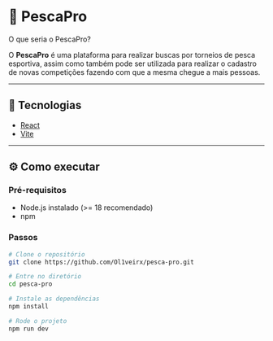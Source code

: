 # 🎣 PescaPro

O que seria o PescaPro?

O **PescaPro** é uma plataforma para realizar buscas por torneios de pesca esportiva, assim como também pode ser utilizada para realizar o cadastro de novas competições fazendo com que a mesma chegue a mais pessoas.

---

## 🚀 Tecnologias
- [React](https://react.dev/)
- [Vite](https://vitejs.dev/)

---

## ⚙️ Como executar

### Pré-requisitos
- Node.js instalado (>= 18 recomendado)
- npm

### Passos
```bash
# Clone o repositório
git clone https://github.com/Ol1veirx/pesca-pro.git

# Entre no diretório
cd pesca-pro

# Instale as dependências
npm install

# Rode o projeto
npm run dev
